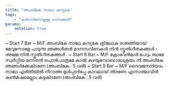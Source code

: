```yaml
---
title: "അംബികേ നാഥേ കന്യകേ"
tags:
    - "മാതാവിനോടുള്ള ഗാനങ്ങൾ"
params:
    notation: true
---
```


~ Start 7 Bar ~
M/F
അംബികേ നാഥേ കന്യകേ
ത്രിലോക രാജ്ഞിയായ് മേവുന്നോളേ
പാടുന്നു ഞങ്ങൾതൻ മാനസവീണകൾ
നിൻ സ്തുതിഗീതകങ്ങൾ - അമ്മേ
നിൻ സ്തുതിഗീതകങ്ങൾ
.
~ Start 9 Bar ~
M/F
ക്രോവേൻമാർ പേറും രഥമേ
സ്വർഗ്ഗീയ മന്നതൻ പൊൻപാത്രമേ
കാൽ കുഴയുമ്പോഴൊരാശ്രയം നീ
അംബികേ ഞങ്ങൾക്കേകിടണേ
(അംബികേ.. 5 വരി)
~ Start 9 Bar ~
M/F
ദൈവജനനിയാം നാഥേ
എരിതീയിൽ നീറാത്ത മുൾപ്പടർപ്പേ
കാവലായ് തീരണേ എന്നാത്മാവിൻ
കൺമഷമെല്ലാം കഴുകിടണേ
(അംബികേ.. 5 വരി)
